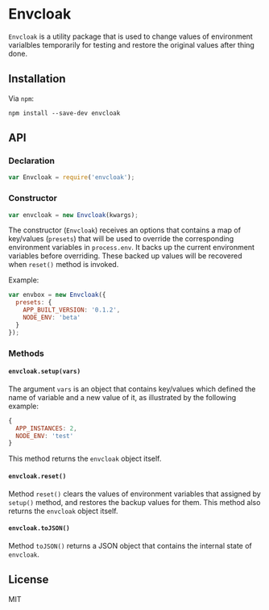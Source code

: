 # Envcloak

`Envcloak` is a utility package that is used to change values of environment varialbles temporarily for testing and restore the original values after thing done.

## Installation

Via `npm`:

```shell
npm install --save-dev envcloak
```

## API

### Declaration

```javascript
var Envcloak = require('envcloak');
```

### Constructor

```javascript
var envcloak = new Envcloak(kwargs);
```

The constructor (`Envcloak`) receives an options that contains a map of key/values (`presets`) that will be used to override the corresponding environment variables in `process.env`. It backs up the current environment variables before overriding. These backed up values will be recovered when `reset()` method is invoked.

Example:

```javascript
var envbox = new Envcloak({
  presets: {
    APP_BUILT_VERSION: '0.1.2',
    NODE_ENV: 'beta'
  }
});
```

### Methods

#### `envcloak.setup(vars)`

The argument `vars` is an object that contains key/values which defined the name of variable and a new value of it, as illustrated by the following example:
```javascript
{
  APP_INSTANCES: 2,
  NODE_ENV: 'test'
}
```

This method returns the `envcloak` object itself.

#### `envcloak.reset()`

Method `reset()` clears the values of environment variables that assigned by `setup()` method, and restores the backup values for them. This method also returns the `envcloak` object itself.

#### `envcloak.toJSON()`

Method `toJSON()` returns a JSON object that contains the internal state of `envcloak`.

## License

MIT
